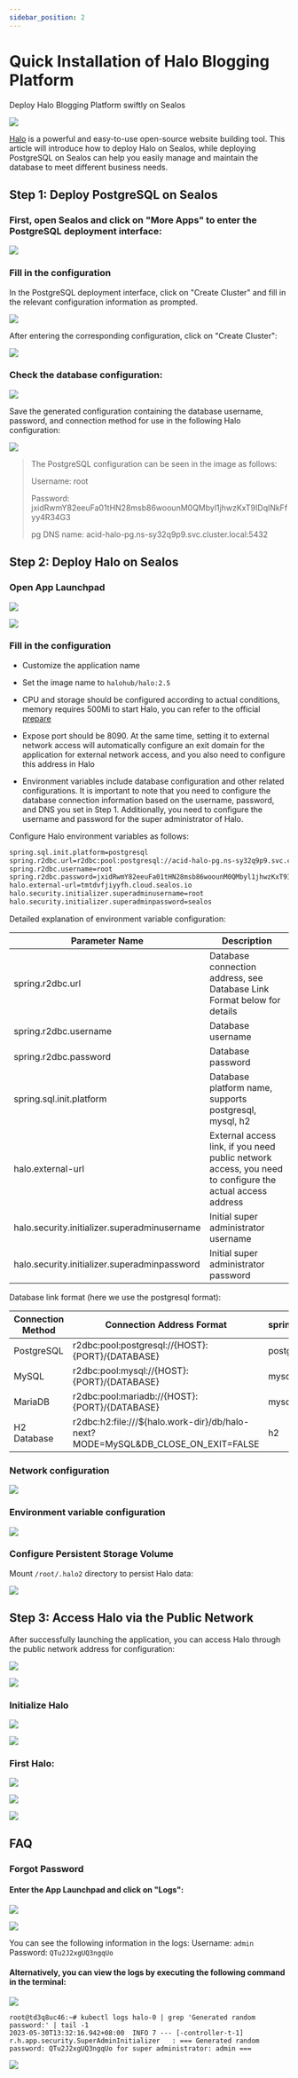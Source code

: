 ```yaml
---
sidebar_position: 2
---
```


# Quick Installation of Halo Blogging Platform

Deploy Halo Blogging Platform swiftly on Sealos

![](../images/halo_img-1.png)

[Halo](https://github.com/halo-dev/halo) is a powerful and easy-to-use open-source website building tool. 
This article will introduce how to deploy Halo on Sealos, while deploying PostgreSQL on Sealos can help you easily manage and maintain the database to meet different business needs.

## Step 1: Deploy PostgreSQL on Sealos

### First, open Sealos and click on "More Apps" to enter the PostgreSQL deployment interface:

![](../images/halo_img-2.png)

### Fill in the configuration

In the PostgreSQL deployment interface, click on "Create Cluster" and fill in the relevant configuration information as prompted.

![](../images/halo_img-3.png)

After entering the corresponding configuration, click on "Create Cluster":

![](../images/halo_img-4.png)

### Check the database configuration:

![](../images/halo_img-5.png)

Save the generated configuration containing the database username, password, and connection method for use in the following Halo configuration:

![](../images/halo_img-6.png)

> The PostgreSQL configuration can be seen in the image as follows:
>
> Username: root
>
> Password: jxidRwmY82eeuFa01tHN28msb86woounM0QMbyl1jhwzKxT9IDqlNkFfyy4R34G3 
>
> pg DNS name: acid-halo-pg.ns-sy32q9p9.svc.cluster.local:5432

## Step 2: Deploy Halo on Sealos

### Open App Launchpad

![](../images/halo_img-7.png)

![](../images/halo_img-8.png)

### Fill in the configuration

- Customize the application name

- Set the image name to `halohub/halo:2.5`

- CPU and storage should be configured according to actual conditions, memory requires 500Mi to start Halo, you can refer to the official [prepare](https://docs.halo.run/getting-started/prepare) 

- Expose port should be 8090. At the same time, setting it to external network access will automatically configure an exit domain for the application for external network access, and you also need to configure this address in Halo

- Environment variables include database configuration and other related configurations. It is important to note that you need to configure the database connection information based on the username, password, and DNS you set in Step 1. Additionally, you need to configure the username and password for the super administrator of Halo.

Configure Halo environment variables as follows:

```Bash
spring.sql.init.platform=postgresql
spring.r2dbc.url=r2dbc:pool:postgresql://acid-halo-pg.ns-sy32q9p9.svc.cluster.local:5432/halo
spring.r2dbc.username=root
spring.r2dbc.password=jxidRwmY82eeuFa01tHN28msb86woounM0QMbyl1jhwzKxT9IDqlNkFfyy4R34G3
halo.external-url=tmtdvfjiyyfh.cloud.sealos.io
halo.security.initializer.superadminusername=root
halo.security.initializer.superadminpassword=sealos
```

Detailed explanation of environment variable configuration:

| Parameter Name                                 | Description                                                                                              |
|------------------------------------------------|----------------------------------------------------------------------------------------------------------|
| spring.r2dbc.url                               | Database connection address, see Database Link Format below for details                                  |
| spring.r2dbc.username                          | Database username                                                                                        |
| spring.r2dbc.password                          | Database password                                                                                        |
| spring.sql.init.platform                       | Database platform name, supports postgresql, mysql, h2                                                   |
| halo.external-url                              | External access link, if you need public network access, you need to configure the actual access address |
| halo.security.initializer.superadminusername   | Initial super administrator username                                                                     |
| halo.security.initializer.superadminpassword   | Initial super administrator password                                                                     |

Database link format (here we use the postgresql format):

| Connection Method  | Connection Address Format                                                        | spring.sql.init.platform   |
|--------------------|----------------------------------------------------------------------------------|----------------------------|
| PostgreSQL         | r2dbc:pool:postgresql://{HOST}:{PORT}/{DATABASE}                                 | postgresql                 |
| MySQL              | r2dbc:pool:mysql://{HOST}:{PORT}/{DATABASE}                                      | mysql                      |
| MariaDB            | r2dbc:pool:mariadb://{HOST}:{PORT}/{DATABASE}                                    | mysql                      |
| H2 Database        | r2dbc:h2:file:///${halo.work-dir}/db/halo-next?MODE=MySQL&DB_CLOSE_ON_EXIT=FALSE | h2                         |

### Network configuration

![](../images/halo_img-9.png)

### Environment variable configuration

![](../images/halo_img-10.png)

### Configure Persistent Storage Volume

Mount `/root/.halo2` directory to persist Halo data:

![](../images/halo_img-11.png)

## Step 3: Access Halo via the Public Network

After successfully launching the application, you can access Halo through the public network address for configuration:

![](../images/halo_img-12.png)

![](../images/halo_img-13.png)

### **Initialize Halo**

![](../images/halo_img-14.png)

![](../images/halo_img-15.png)

### **First Halo:**

![](../images/halo_img-16.png)

![](../images/halo_img-17.png)

![](../images/halo_img-18.png)

## FAQ

### Forgot Password

#### Enter the App Launchpad and click on "Logs":

![](../images/halo_img-19.png)

![](../images/halo_img-20.png)

You can see the following information in the logs: Username: `admin` Password: `QTu2J2xgUQ3ngqUo`

#### Alternatively, you can view the logs by executing the following command in the terminal:

![](../images/halo_img-21.png)

```
root@td3q8uc46:~# kubectl logs halo-0 | grep 'Generated random password:' | tail -1
2023-05-30T13:32:16.942+08:00  INFO 7 --- [-controller-t-1] r.h.app.security.SuperAdminInitializer   : === Generated random password: QTu2J2xgUQ3ngqUo for super administrator: admin ===
```

![](../images/halo_img-22.png)